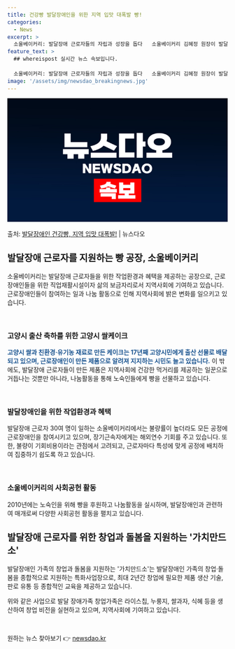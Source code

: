 ```yaml
---
title: 건강빵 발달장애인을 위한 지역 입맛 대폭발 빵!
categories:
  - News
excerpt: >
  소울베이커리: 발달장애 근로자들의 자립과 성장을 돕다   소울베이커리 김혜정 원장이 발달장애 근로자들이 만든…
feature_text: >
  ## whereispost 실시간 뉴스 속보입니다.

  소울베이커리: 발달장애 근로자들의 자립과 성장을 돕다   소울베이커리 김혜정 원장이 발달장애 근로자들이 만든…
image: '/assets/img/newsdao_breakingnews.jpg'
---
```


![뉴스다오 속보](/assets/img/newsdao_breakingnews.jpg)

<p>출처: <a href="https://newsdao.kr/4731" rel="dofollow">발달장애인 건강빵, 지역 입맛 대폭발!</a> | 뉴스다오</p>

<h2 data-ke-size="size26">발달장애 근로자를 지원하는 빵 공장, 소울베이커리</h2>
소울베이커리는 발달장애 근로자들을 위한 작업환경과 혜택을 제공하는 공장으로, 근로장애인들을 위한 직업재활시설이자 삶의 보금자리로서 지역사회에 기여하고 있습니다. 근로장애인들이 참여하는 일과 나눔 활동으로 인해 지역사회에 밝은 변화를 일으키고 있습니다.

<p data-ke-size="size16">&nbsp;</p>

<h3>고양시 출산 축하를 위한 고양시 쌀케이크</h3>
<b><span style="color: #1a5490;">고양시 쌀과 친환경·유기농 재료로 만든 케이크는 17년째 고양시민에게 출산 선물로 배달되고 있으며, 근로장애인이 만든 제품으로 알려져 지지하는 시민도 늘고 있습니다.</span></b>
이 밖에도, 발달장애 근로자들이 만든 제품은 지역사회에 건강한 먹거리를 제공하는 일꾼으로 거듭나는 것뿐만 아니라, 나눔활동을 통해 노숙인들에게 빵을 선물하고 있습니다.

<p data-ke-size="size16">&nbsp;</p>

<h3>발달장애인을 위한 작업환경과 혜택</h3>
발달장애 근로자 30여 명이 일하는 소울베이커리에서는 불량률이 높더라도 모든 공정에 근로장애인을 참여시키고 있으며, 장기근속자에게는 해외연수 기회를 주고 있습니다. 또한, 불량이 기회비용이라는 관점에서 고려되고, 근로자마다 특성에 맞게 공정에 배치하여 집중하기 쉽도록 하고 있습니다.

<p data-ke-size="size16">&nbsp;</p>

<h3>소울베이커리의 사회공헌 활동</h3>
2010년에는 노숙인을 위해 빵을 후원하고 나눔활동을 실시하며, 발달장애인과 관련하여 매개로써 다양한 사회공헌 활동을 펼치고 있습니다.

<h2 data-ke-size="size26">발달장애 근로자를 위한 창업과 돌봄을 지원하는 '가치만드소'</h2>
발달장애인 가족의 창업과 돌봄을 지원하는 '가치만드소'는 발달장애인 가족의 창업·돌봄을 종합적으로 지원하는 특화사업장으로, 최대 2년간 창업에 필요한 제품 생산 기술, 판로 유통 등 종합적인 교육을 제공하고 있습니다.

위와 같은 사업으로 발달 장애가족 창업가족은 라이스칩, 누룽지, 쌀과자, 식혜 등을 생산하여 창업 비전을 실현하고 있으며, 지역사회에 기여하고 있습니다.

<p data-ke-size="size16">&nbsp;</p> 

원하는 뉴스 찾아보기 👉 <a href="https://newsdao.kr" rel="dofollow">newsdao.kr</a>


